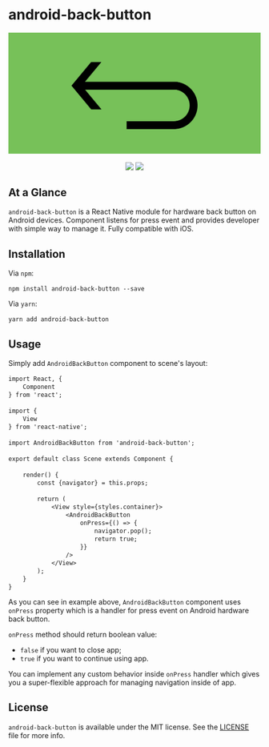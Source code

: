 # android-back-button

<p align="center" >
    <img src="https://github.com/igormatyushkin014/android-back-button/blob/master/img/logo.png" alt="android-back-button" title="android-back-button">
</p>

<p align="center">
    <a href="https://www.npmjs.com/package/android-back-button"><img src="https://img.shields.io/npm/v/android-back-button.svg?style=flat-square"></a>
    <a href="https://www.npmjs.com/package/android-back-button"><img src="https://img.shields.io/npm/dm/android-back-button.svg?style=flat-square"></a>
</p>

## At a Glance

`android-back-button` is a React Native module for hardware back button on Android devices. Component listens for press event and provides developer with simple way to manage it. Fully compatible with iOS.

## Installation

Via `npm`:
```
npm install android-back-button --save
```

Via `yarn`:
```
yarn add android-back-button
```

## Usage

Simply add `AndroidBackButton` component to scene's layout:

```
import React, {
    Component
} from 'react';

import {
    View
} from 'react-native';

import AndroidBackButton from 'android-back-button';

export default class Scene extends Component {

    render() {
        const {navigator} = this.props;
        
        return (
            <View style={styles.container}>
                <AndroidBackButton
                    onPress={() => {
                        navigator.pop();
                        return true;
                    }}
                />
            </View>
        );
    }
}
```

As you can see in example above, `AndroidBackButton` component uses `onPress` property which is a handler for press event on Android hardware back button.

`onPress` method should return boolean value:
- `false` if you want to close app;
- `true` if you want to continue using app.

You can implement any custom behavior inside `onPress` handler which gives you a super-flexible approach for managing navigation inside of app.

## License

`android-back-button` is available under the MIT license. See the [LICENSE](./LICENSE) file for more info.
